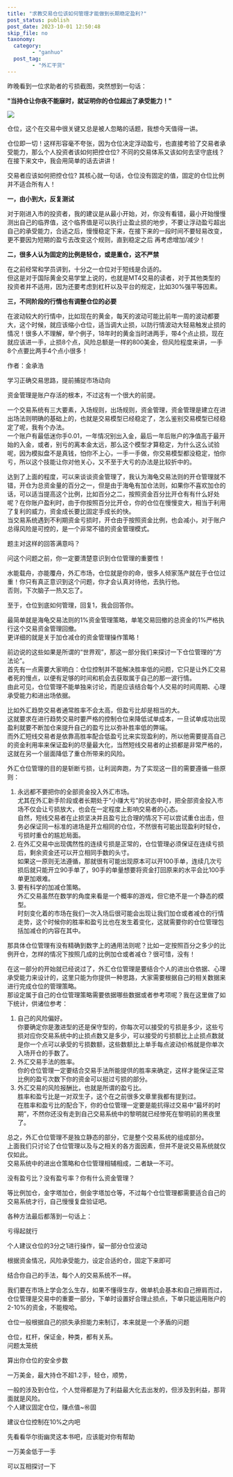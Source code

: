```yaml
---
title: "求教交易仓位该如何管理才能做到长期稳定盈利?"
post_status: publish
post_date: 2023-10-01 12:50:48
skip_file: no
taxonomy:
  category:
        - "ganhuo"
  post_tag:
        - "外汇干货"
---
```


昨晚看到一位求助者的亏损截图，突然想到一句话：

**"当持仓让你夜不能寐时，就证明你的仓位超出了承受能力！"**

![](https://img.dgrhw.net/upload/images/0/huihu/2020/09/08/180322582.jpg)

​仓位，这个在交易中很关键又总是被人忽略的话题，我想今天值得一讲。

​仓位即一切！这样形容毫不夸张，因为仓位决定浮动盈亏，也直接考验了交易者承受能力，那么个人投资者该如何把控仓位? 不同的交易体系又该如何去坚守底线？在接下来文中，我会用简单的话去讲讲！

​交易者应该如何把控仓位? 其核心就一句话，仓位没有固定的值，固定的仓位比例并不适合所有人！

**一，由小到大，反复测试**

​对于刚进入市的投资者，我的建议是从最小开始，对，你没有看错，最小开始慢慢测出自己的临界值，这个临界值是可以执行止盈止损的地步，不要让浮动盈亏超出自己的承受能力，合适之后，慢慢稳定下来，在接下来的一段时间不要轻易改变，更不要因为短期的盈亏去改变这个规则，直到稳定之后 再考虑增加/减少！

**二，很多人认为固定的比例是轻仓，或是重仓，这不严禁**

​在之前经常和学员讲到，十分之一仓位对于短线是合适的。  
但这是对于国际黄金交易学堂上说的，也就是MT4交易的读者，对于其他类型的投资者并不适用，因为还要考虑到杠杆以及平台的规定，比如30%强平等因素。

**三，不同阶段的行情也有调整仓位的必要**

​​在波动较大的行情中，比如现在的黄金，每天的波动可能比前年一周的波动都要大，这个时候，就应该缩小仓位，适当调大止损，以防行情波动大轻易触发止损的情况！很多人不理解，举个例子，18年时的黄金当时进两手，带4个点止损，现在就应该进一手，止损8个点，风险总额是一样的800美金，但风险程度来讲，一手8个点要比两手4个点小很多！

作者：金承浩

学习正确交易思路，提前捕捉市场动向

资金管理是账户存活的根本，不过这有一个很大的前提。

一个交易系统有三大要素，入场规则，出场规则，资金管理，资金管理是建立在进出场法则明确的基础上的，也就是交易模型已经稳定了，怎么鉴别交易模型已经稳定了呢，我有个办法。  
一个账户有最低迷你手0.01，一年情况别出入金，最后一年后账户的净值高于最开始的入金，或者，别亏的离本金太远，那么这个模型才算稳定，为什么这么试验呢，因为模拟盘不是真钱，怕你不上心，一手一手做，你交易模型都没稳定，怕你亏，所以这个技能让你对他关心，又不至于大亏的办法是比较折中的。

达到了上面的程度，可以来谈谈资金管理了，我认为海龟交易法则的开仓管理就不错，开仓为总资金量的百分之一，但是由于海龟有加仓法则，如果你不喜欢加仓的话，可以适当提高这个比例，比如百分之二，按照资金百分比开仓有有什么好处呢？在你账户盈利时，由于你按照百分比开仓，你的仓位在慢慢变大，相当于利用了复利的威力，资金成长要比固定手成长的快。  
当交易系统遇到不利期资金亏损时，开仓由于按照资金比例，也会减小，对于账户总得风险是可控的，是一个非常不错的资金管理模式。

题主对这样的回答满意吗？

问这个问题之前，你一定要清楚意识到仓位管理的重要性！

水能载舟，亦能覆舟，外汇市场，仓位就是你的命，很多人倾家荡产就在于仓位过重！你只有真正意识到这个问题，你才会认真对待他，去执行他。  
否则，下次脑子一热又忘了。

至于，仓位到底如何管理，回复1，我会回答你。

最简单就是海龟交易法则的1%资金管理策略，单笔交易回撤的总资金的1%严格执行这个交易资金管理回撤。  
更详细的就是关于加仓减仓的资金管理操作策略！

前边说的这些如果是所谓的“世界观”，那这一部分我们来探讨一下仓位管理的“方法论”。  
首先有一点需要大家明白：仓位控制并不能解决胜率低的问题，它只是让外汇交易者死的慢点，以便有足够的时间和机会去获取属于自己的那一波行情。  
由此可见，仓位管理不能单独来讨论，而是应该结合每个人交易的时间周期、心理承受能力和进出场依据。

比如外汇趋势交易者通常胜率不会太高，但盈亏比却是相当的大。  
这就要求在进行趋势交易时要严格的控制仓位来降低试单成本，一旦试单成功出现盈利就要不断加仓来提升自己的盈亏比以弥补胜率低的弊端。  
而外汇短线交易者是依靠高胜率配合低盈亏比来实现盈利的，所以他需要提高自己的资金利用率来保证盈利的尽量最大化，当然短线交易者的止损都是非常严格的，这就在另一个层面降低了重仓所带来的风险。

外汇仓位管理的目的是斩断亏损，让利润奔跑，为了实现这一目的需要遵循一些原则：

1. 永远都不要把你的全部资金投入外汇市场。  
    尤其在外汇新手阶段或者长期处于“小赚大亏”的状态中时，把全部资金投入市场不仅会让亏损放大，也会在一定程度上影响交易者的心态。  
    自然，短线交易者在止损坚决并且盈亏比合理的情况下可以尝试重仓出击，但务必保证同一标准的进场是开立相同的仓位，不然很有可能出现盈利时轻仓，亏损时重仓的尴尬局面。
2. 在外汇交易中出现偶然性的连续亏损是正常的，仓位管理必须保证在连续亏损后，剩余资金还可以开立相同手数的头寸。  
    如果这一原则无法遵循，那就很有可能出现原本可以开100手单，连续几次亏损后就只能开立90手单了，90手的单量想要将资金打回原来的水平会比100手单更加艰难。
3. 要有科学的加减仓策略。  
    外汇交易虽然在数学的角度来看是一个概率的游戏，但它绝不是一个静态的模型。  
    时刻变化着的市场在我们一次入场后很可能会出现让我们加仓或者减仓的行情走势，这个时候你的胜率和盈亏比也在发生着变化，这就需要你的仓位管理包括加减仓的内容在其中。

那具体仓位管理有没有精确到数字上的通用法则呢？比如一定按照百分之多少的比例开仓，怎样的情况下按照几成的比例加仓或者减仓？很可惜，没有！

在这一部分的开始就已经说过了，外汇仓位管理是要结合个人的进出仓依据、心理承受能力来设计的，这里只能为你提供一种思路，大家需要根据自己的相关数据来进行完成仓位的管理策略。  
那设定属于自己的仓位管理策略需要依据哪些数据或者参考项呢？我在这里做了如下统计，供诸位参考：

1. 自己的风险偏好。  
    你要确定你是激进型的还是保守型的，你每次可以接受的亏损是多少，这些亏损对应你交易系统中的止损点数又是多少，可以接受的亏损额比上止损点数就是你一个点可以承受的亏损数额，这些数额比上单手每点波动价格就是你单次入场开仓的手数了。
2. 外汇交易手法的胜率。  
    你的仓位管理一定要结合交易手法所能提供的胜率来确定，这样才能保证正常比例的盈亏次数下你的资金可以挺过亏损的部分。
3. 外汇交易的风险报酬比，也就是所谓的盈亏比。  
    胜率和盈亏比是一对双生子，这个在之前很多文章里我都有提到过。  
    在胜率和盈亏比的配合下，你的仓位管理一定要是能抗得过交易中“最坏的时期”，不然你还没有走到自己交易系统中的黎明就已经惨死在黎明前的黑夜里了。

总之，外汇仓位管理不是独立静态的部分，它是整个交易系统的组成部分。  
上面我们只讨论了仓位管理以及与之相关的各方面因素，但并不是说交易系统就仅仅如此。  
交易系统中的进出仓策略和仓位管理相辅相成，二者缺一不可。

没有盈亏比？没有盈亏率？你有什么资金管理？

等比例加仓，金字塔加仓，倒金字塔加仓等，不过每个仓位管理都需要适合自己的交易系统才行，自己慢慢复盘验证吧。

各种方法最后都落到一句话上：

亏得起就行

个人建议仓位的3分之1进行操作，留一部分仓位波动

根据资金情况，风险承受能力，设定合适的仓，固定下来即可

结合你自己的手法，每个人的交易系统不一样。

我们要在市场上学会怎么生存，如果不懂得生存，做单机会基本和自己擦肩而过，仓位管理是交易中的重要一部分，下单时设置好合理止损点，下单只能运用账户的2-10%的资金，不能梭哈。

仓位一般根据自己的损失承担能力来制订，本来就是一个矛盾的问题

仓位，杠杆，保证金，种类，都有关系。  
问题太笼统

算出你仓位的安全步数

一万美金，最大持仓不超1.2手，轻仓，顺势，

一般的涉及到仓位，个人觉得都是为了利益最大化去出发的，但涉及到利益，那背面就是风险。  
个人建议固定仓位，赚点值~㊗️固

建议仓位控制在10%之内吧

先看看华尔街幽灵这本书吧，应该能对你有帮助

一万美金低于一手

可以互相探讨一下
